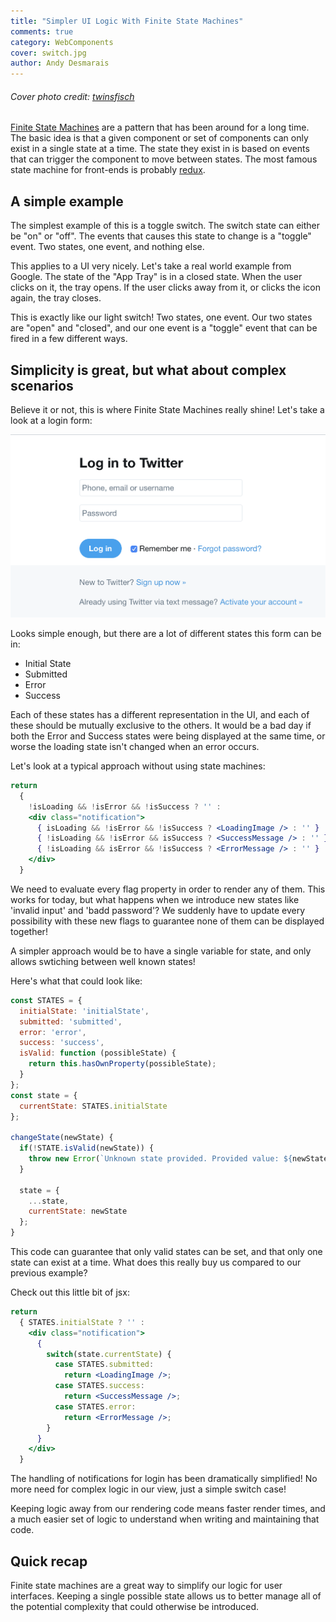 ```yaml
---
title: "Simpler UI Logic With Finite State Machines"
comments: true
category: WebComponents
cover: switch.jpg
author: Andy Desmarais
---
```


###### Cover photo credit: [twinsfisch](https://unsplash.com/@twinsfisch)

[Finite State Machines](https://en.wikipedia.org/wiki/Finite-state_machine) are a pattern that has been around for a long time. The basic idea is that a given component or set of components can only exist in a single state at a time. The state they exist in is based on events that can trigger the component to move between states. The most famous state machine for front-ends is probably [redux](https://www.npmjs.com/package/redux).

## A simple example

The simplest example of this is a toggle switch. The switch state can either be "on" or "off". The events that causes this state to change is a "toggle" event. Two states, one event, and nothing else.

This applies to a UI very nicely. Let's take a real world example from Google. The state of the "App Tray" is in a closed state. When the user clicks on it, the tray opens. If the user clicks away from it, or clicks the icon again, the tray closes.

This is exactly like our light switch! Two states, one event. Our two states are "open" and "closed", and our one event is a "toggle" event that can be fired in a few different ways.

## Simplicity is great, but what about complex scenarios

Believe it or not, this is where Finite State Machines really shine! Let's take a look at a login form:

![Twitter Login Form](twitter-login-initial-state.png)

Looks simple enough, but there are a lot of different states this form can be in:

- Initial State
- Submitted
- Error
- Success

Each of these states has a different representation in the UI, and each of these should be mutually exclusive to the others. It would be a bad day if both the Error and Success states were being displayed at the same time, or worse the loading state isn't changed when an error occurs.

Let's look at a typical approach without using state machines:

```jsx
return
  {
    !isLoading && !isError && !isSuccess ? '' :
    <div class="notification">
      { isLoading && !isError && !isSuccess ? <LoadingImage /> : '' }
      { !isLoading && !isError && isSuccess ? <SuccessMessage /> : '' }
      { !isLoading && isError && !isSuccess ? <ErrorMessage /> : '' }
    </div>
  }
```

We need to evaluate every flag property in order to render any of them. This works for today, but what happens when we introduce new states like 'invalid input' and 'badd password'? We suddenly have to update every possibility with these new flags to guarantee none of them can be displayed together!

A simpler approach would be to have a single variable for state, and only allows swtiching between well known states!

Here's what that could look like:

```javascript
const STATES = {
  initialState: 'initialState',
  submitted: 'submitted',
  error: 'error',
  success: 'success',
  isValid: function (possibleState) {
    return this.hasOwnProperty(possibleState);
  }
};
const state = {
  currentState: STATES.initialState
};

changeState(newState) {
  if(!STATE.isValid(newState)) {
    throw new Error(`Unknown state provided. Provided value: ${newState}`);
  }

  state = {
    ...state,
    currentState: newState
  };
}
```

This code can guarantee that only valid states can be set, and that only one state can exist at a time. What does this really buy us compared to our previous example?

Check out this little bit of jsx:

```jsx
return
  { STATES.initialState ? '' :
    <div class="notification">
      {
        switch(state.currentState) {
          case STATES.submitted:
            return <LoadingImage />;
          case STATES.success:
            return <SuccessMessage />;
          case STATES.error:
            return <ErrorMessage />;
        }
      }
    </div>
  }
```

The handling of notifications for login has been dramatically simplified! No more need for complex logic in our view, just a simple switch case!

Keeping logic away from our rendering code means faster render times, and a much easier set of logic to understand when writing and maintaining that code.

## Quick recap

Finite state machines are a great way to simplify our logic for user interfaces. Keeping a single possible state allows us to better manage all of the potential complexity that could otherwise be introduced.
